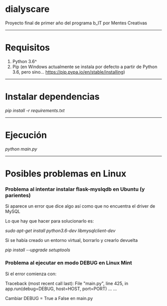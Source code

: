 # dialyscare

Proyecto final de primer año del programa b_IT por Mentes Creativas

---
# Requisitos

1. Python 3.6^
2. Pip (en Windows actualmente se instala por defecto a partir de Python 3.6, pero sino... https://pip.pypa.io/en/stable/installing)

---
# Instalar dependencias

*pip install -r requirements.txt*

---
# Ejecución

*python main.py*

---
# Posibles problemas en Linux

### Problema al intentar instalar flask-myslqdb en Ubuntu (y parientes)

Si aparece un error que dice algo así como que no encuentra el driver de MySQL

Lo que hay que hacer para solucionarlo es:

*sudo apt-get install python3.6-dev libmysqlclient-dev*

Si se había creado un entorno virtual, borrarlo y crearlo devuelta

*pip install --upgrade setuptools*

### Problema al ejecutar en modo DEBUG en Linux Mint

Si el error comienza con:

Traceback (most recent call last):
  File "main.py", line 425, in <module>
    app.run(debug=DEBUG, host=HOST, port=PORT)
  ...
  ...

Cambiar DEBUG = True a False en main.py
